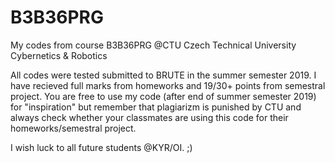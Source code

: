 # B3B36PRG
My codes from course B3B36PRG @CTU Czech Technical University Cybernetics & Robotics

All codes were tested submitted to BRUTE in the summer semester 2019.
I have recieved full marks from homeworks and 19/30+ points from semestral project.
You are free to use my code (after end of summer semester 2019) for "inspiration" but remember that plagiarizm
is punished by CTU and always check whether your classmates are using this code for their homeworks/semestral project. 

I wish luck to all future students @KYR/OI. ;)
